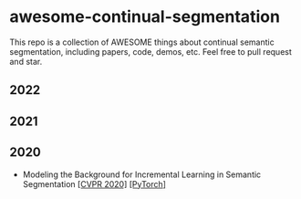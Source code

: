 # awesome-continual-segmentation
This repo is a collection of AWESOME things about continual semantic segmentation, including papers, code, demos, etc. Feel free to pull request and star.

## 2022




## 2021



## 2020
- Modeling the Background for Incremental Learning in Semantic Segmentation [[CVPR 2020]](https://arxiv.org/abs/2002.00718) [[PyTorch]](https://github.com/fcdl94/MiB)
